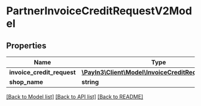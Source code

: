 # PartnerInvoiceCreditRequestV2Model

## Properties
Name | Type | Description | Notes
------------ | ------------- | ------------- | -------------
**invoice_credit_request** | [**\PayIn3\Client\Model\InvoiceCreditRequestV2Model**](InvoiceCreditRequestV2Model.md) |  | 
**shop_name** | **string** |  | 

[[Back to Model list]](../README.md#documentation-for-models) [[Back to API list]](../README.md#documentation-for-api-endpoints) [[Back to README]](../README.md)



